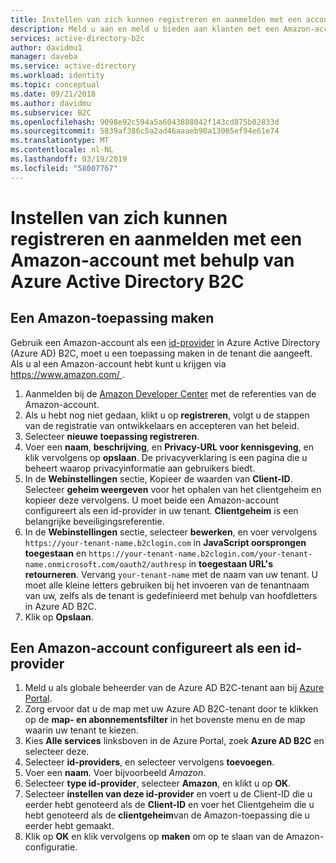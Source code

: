 ```yaml
---
title: Instellen van zich kunnen registreren en aanmelden met een account van de Amazon - Azure Active Directory B2C | Microsoft Docs
description: Meld u aan en meld u bieden aan klanten met een Amazon-account in uw toepassingen met behulp van Azure Active Directory B2C.
services: active-directory-b2c
author: davidmu1
manager: daveba
ms.service: active-directory
ms.workload: identity
ms.topic: conceptual
ms.date: 09/21/2018
ms.author: davidmu
ms.subservice: B2C
ms.openlocfilehash: 9098e92c594a5a6043888042f143cd875b02833d
ms.sourcegitcommit: 5839af386c5a2ad46aaaeb90a13065ef94e61e74
ms.translationtype: MT
ms.contentlocale: nl-NL
ms.lasthandoff: 03/19/2019
ms.locfileid: "58007767"
---
```

# <a name="set-up-sign-up-and-sign-in-with-an-amazon-account-using-azure-active-directory-b2c"></a>Instellen van zich kunnen registreren en aanmelden met een Amazon-account met behulp van Azure Active Directory B2C

## <a name="create-an-amazon-application"></a>Een Amazon-toepassing maken

Gebruik een Amazon-account als een [id-provider](active-directory-b2c-reference-oauth-code.md) in Azure Active Directory (Azure AD) B2C, moet u een toepassing maken in de tenant die aangeeft. Als u al een Amazon-account hebt kunt u krijgen via [ https://www.amazon.com/ ](https://www.amazon.com/).

1. Aanmelden bij de [Amazon Developer Center](https://login.amazon.com/) met de referenties van de Amazon-account.
2. Als u hebt nog niet gedaan, klikt u op **registreren**, volgt u de stappen van de registratie van ontwikkelaars en accepteren van het beleid.
3. Selecteer **nieuwe toepassing registreren**.
4. Voer een **naam**, **beschrijving**, en **Privacy-URL voor kennisgeving**, en klik vervolgens op **opslaan**. De privacyverklaring is een pagina die u beheert waarop privacyinformatie aan gebruikers biedt.
5. In de **Webinstellingen** sectie, Kopieer de waarden van **Client-ID**. Selecteer **geheim weergeven** voor het ophalen van het clientgeheim en kopieer deze vervolgens. U moet beide een Amazon-account configureert als een id-provider in uw tenant. **Clientgeheim** is een belangrijke beveiligingsreferentie.
6. In de **Webinstellingen** sectie, selecteer **bewerken**, en voer vervolgens `https://your-tenant-name.b2clogin.com` in **JavaScript oorsprongen toegestaan** en `https://your-tenant-name.b2clogin.com/your-tenant-name.onmicrosoft.com/oauth2/authresp` in **toegestaan URL's retourneren**. Vervang `your-tenant-name` met de naam van uw tenant. U moet alle kleine letters gebruiken bij het invoeren van de tenantnaam van uw, zelfs als de tenant is gedefinieerd met behulp van hoofdletters in Azure AD B2C.
7. Klik op **Opslaan**.

## <a name="configure-an-amazon-account-as-an-identity-provider"></a>Een Amazon-account configureert als een id-provider

1. Meld u als globale beheerder van de Azure AD B2C-tenant aan bij [Azure Portal](https://portal.azure.com/).
2. Zorg ervoor dat u de map met uw Azure AD B2C-tenant door te klikken op de **map- en abonnementsfilter** in het bovenste menu en de map waarin uw tenant te kiezen.
3. Kies **Alle services** linksboven in de Azure Portal, zoek **Azure AD B2C** en selecteer deze.
4. Selecteer **id-providers**, en selecteer vervolgens **toevoegen**.
5. Voer een **naam**. Voer bijvoorbeeld *Amazon*.
6. Selecteer **type id-provider**, selecteer **Amazon**, en klikt u op **OK**.
7. Selecteer **instellen van deze id-provider** en voert u de Client-ID die u eerder hebt genoteerd als de **Client-ID** en voer het Clientgeheim die u hebt genoteerd als de **clientgeheim**van de Amazon-toepassing die u eerder hebt gemaakt.
8. Klik op **OK** en klik vervolgens op **maken** om op te slaan van de Amazon-configuratie.

